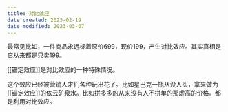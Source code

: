 ```yaml
---
title: 对比效应
date created: 2023-02-19
date modified: 2023-03-07
---
```


最常见比如，一件商品永远标着原价699，现价199，产生对比效应。其实真相是它从来都是只卖199。

[[锚定效应]]是对比效应的一种特殊情况。

这个效应已经被营销人才们各种玩出花了。比如星巴克一瓶从没人买，拿来做为[[锚定效应]]的依云矿泉水。比如拼多多的从来没有人不拼单的那虚高的价格。都是利用对比效应。
